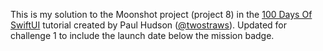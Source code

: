 This is my solution to the Moonshot project (project 8) in the [100 Days Of SwiftUI](https://www.hackingwithswift.com/100/swiftui/) tutorial created by Paul Hudson ([@twostraws](https://github.com/twostraws)). Updated for challenge 1 to include the launch date below the mission badge.
